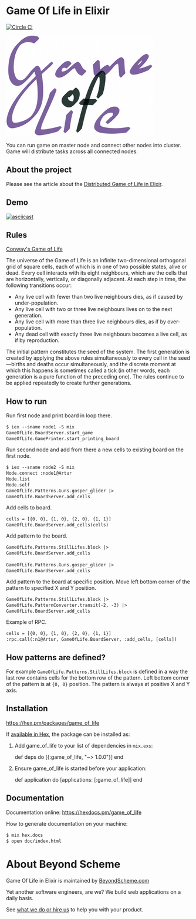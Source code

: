 # Game Of Life in Elixir

[![Circle CI](https://circleci.com/gh/BeyondScheme/elixir-game_of_life.svg?style=svg)](https://circleci.com/gh/BeyondScheme/elixir-game_of_life)

![Game of Life](images/game_of_life_logo_small.png)

You can run game on master node and connect other nodes into cluster.
Game will distribute tasks across all connected nodes.

## About the project

Please see the article about the [Distributed Game of Life in Elixir](http://beyondscheme.com/2016/distributed-game-of-life-in-elixir).

## Demo

[![asciicast](https://asciinema.org/a/44233.png)](http://beyondscheme.com/2016/distributed-game-of-life-in-elixir#demo)

## Rules

[Conway's Game of Life](https://en.wikipedia.org/wiki/Conway%27s_Game_of_Life)

The universe of the Game of Life is an infinite two-dimensional orthogonal grid of square cells, each of which is in one of two possible states, alive or dead. Every cell interacts with its eight neighbours, which are the cells that are horizontally, vertically, or diagonally adjacent. At each step in time, the following transitions occur:

* Any live cell with fewer than two live neighbours dies, as if caused by under-population.
* Any live cell with two or three live neighbours lives on to the next generation.
* Any live cell with more than three live neighbours dies, as if by over-population.
* Any dead cell with exactly three live neighbours becomes a live cell, as if by reproduction.

The initial pattern constitutes the seed of the system. The first generation is created by applying the above rules simultaneously to every cell in the seed—births and deaths occur simultaneously, and the discrete moment at which this happens is sometimes called a tick (in other words, each generation is a pure function of the preceding one). The rules continue to be applied repeatedly to create further generations.

## How to run

Run first node and print board in loop there.

    $ iex --sname node1 -S mix
    GameOfLife.BoardServer.start_game
    GameOfLife.GamePrinter.start_printing_board

Run second node and add from there a new cells to existing board on the first node.

    $ iex --sname node2 -S mix
    Node.connect :node1@Artur
    Node.list
    Node.self
    GameOfLife.Patterns.Guns.gosper_glider |> GameOfLife.BoardServer.add_cells

Add cells to board.

    cells = [{0, 0}, {1, 0}, {2, 0}, {1, 1}]
    GameOfLife.BoardServer.add_cells(cells)

Add pattern to the board.

    GameOfLife.Patterns.StillLifes.block |> GameOfLife.BoardServer.add_cells

    GameOfLife.Patterns.Guns.gosper_glider |> GameOfLife.BoardServer.add_cells

Add pattern to the board at specific position.
Move left bottom corner of the pattern to specified X and Y position.

    GameOfLife.Patterns.StillLifes.block |> GameOfLife.PatternConverter.transit(-2, -3) |> GameOfLife.BoardServer.add_cells

Example of RPC.

    cells = [{0, 0}, {1, 0}, {2, 0}, {1, 1}]
    :rpc.call(:n1@Artur, GameOfLife.BoardServer, :add_cells, [cells])

## How patterns are defined?

For example `GameOfLife.Patterns.StillLifes.block` is defined in a way the last row
contains cells for the bottom row of the pattern. Left bottom corner of the pattern is at `{0, 0}` position. The pattern is always at positive X and Y axis.

## Installation

https://hex.pm/packages/game_of_life

If [available in Hex](https://hex.pm/docs/publish), the package can be installed as:

  1. Add game_of_life to your list of dependencies in `mix.exs`:

        def deps do
          [{:game_of_life, "~> 1.0.0"}]
        end

  2. Ensure game_of_life is started before your application:

        def application do
          [applications: [:game_of_life]]
        end

## Documentation

Documentation online: https://hexdocs.pm/game_of_life

How to generate documentation on your machine:

    $ mix hex.docs
    $ open doc/index.html

# About Beyond Scheme

Game Of Life in Elixir is maintained by [BeyondScheme.com](http://beyondscheme.com/?utm_source=github)

Yet another software engineers, are we?
We build web applications on a daily basis.

See [what we do or hire us](http://beyondscheme.com/?utm_source=github) to help you with your product.
